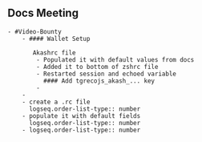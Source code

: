 ## Docs Meeting
	- #Video-Bounty
		- #### Wallet Setup
		  
		   Akashrc file
			- Populated it with default values from docs
			- Added it to bottom of zshrc file
			- Restarted session and echoed variable
			  #### Add tgrecojs_akash_... key
			-
		-
		- create a .rc file
		  logseq.order-list-type:: number
		- populate it with default fields
		  logseq.order-list-type:: number
		- logseq.order-list-type:: number
